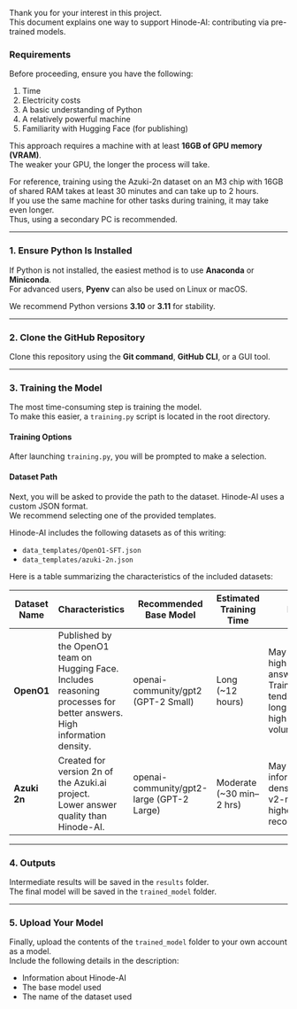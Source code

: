 Thank you for your interest in this project.  
This document explains one way to support Hinode-AI: contributing via pre-trained models.

### Requirements

Before proceeding, ensure you have the following:  
1. Time  
2. Electricity costs  
3. A basic understanding of Python  
4. A relatively powerful machine  
5. Familiarity with Hugging Face (for publishing)  

This approach requires a machine with at least **16GB of GPU memory (VRAM)**.  
The weaker your GPU, the longer the process will take.  

For reference, training using the Azuki-2n dataset on an M3 chip with 16GB of shared RAM takes at least 30 minutes and can take up to 2 hours.  
If you use the same machine for other tasks during training, it may take even longer.  
Thus, using a secondary PC is recommended.

---

### 1. Ensure Python Is Installed

If Python is not installed, the easiest method is to use **Anaconda** or **Miniconda**.  
For advanced users, **Pyenv** can also be used on Linux or macOS.  

We recommend Python versions **3.10** or **3.11** for stability.

---

### 2. Clone the GitHub Repository

Clone this repository using the **Git command**, **GitHub CLI**, or a GUI tool.

---

### 3. Training the Model

The most time-consuming step is training the model.  
To make this easier, a `training.py` script is located in the root directory.

#### Training Options

After launching `training.py`, you will be prompted to make a selection.

#### Dataset Path

Next, you will be asked to provide the path to the dataset. Hinode-AI uses a custom JSON format.  
We recommend selecting one of the provided templates.

Hinode-AI includes the following datasets as of this writing:  
- `data_templates/OpenO1-SFT.json`  
- `data_templates/azuki-2n.json`

Here is a table summarizing the characteristics of the included datasets:

| Dataset Name          | Characteristics                                                                                | Recommended Base Model | Estimated Training Time   | Notes                                                                                     | Dataset Path                     |
|-----------------------|------------------------------------------------------------------------------------------------|------------------------|---------------------------|------------------------------------------------------------------------------------------|-----------------------------------|
| **OpenO1**            | Published by the OpenO1 team on Hugging Face.<br> Includes reasoning processes for better answers.<br> High information density. | openai-community/gpt2 (GPT-2 Small) | Long (~12 hours)          | May yield high-quality answers.<br> Training time tends to be long due to high data volume. | `data_templates/OpenO1-SFT.json` |
| **Azuki 2n**          | Created for version 2n of the Azuki.ai project.<br> Lower answer quality than Hinode-AI.       | openai-community/gpt2-large (GPT-2 Large) | Moderate (~30 min–2 hrs)  | May lack information density, so v2-medium or higher is recommended.                     | `data_templates/azuki-2n.json`   |

---

### 4. Outputs

Intermediate results will be saved in the `results` folder.  
The final model will be saved in the `trained_model` folder.

---

### 5. Upload Your Model

Finally, upload the contents of the `trained_model` folder to your own account as a model.  
Include the following details in the description:  
- Information about Hinode-AI  
- The base model used  
- The name of the dataset used
